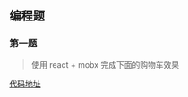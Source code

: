 ## 编程题
### 第一题
> 使用 react + mobx 完成下面的购物车效果

[代码地址](https://github.com/dongceha/homework/tree/master/fed-e-task-04-02/code/mobox-apple)
